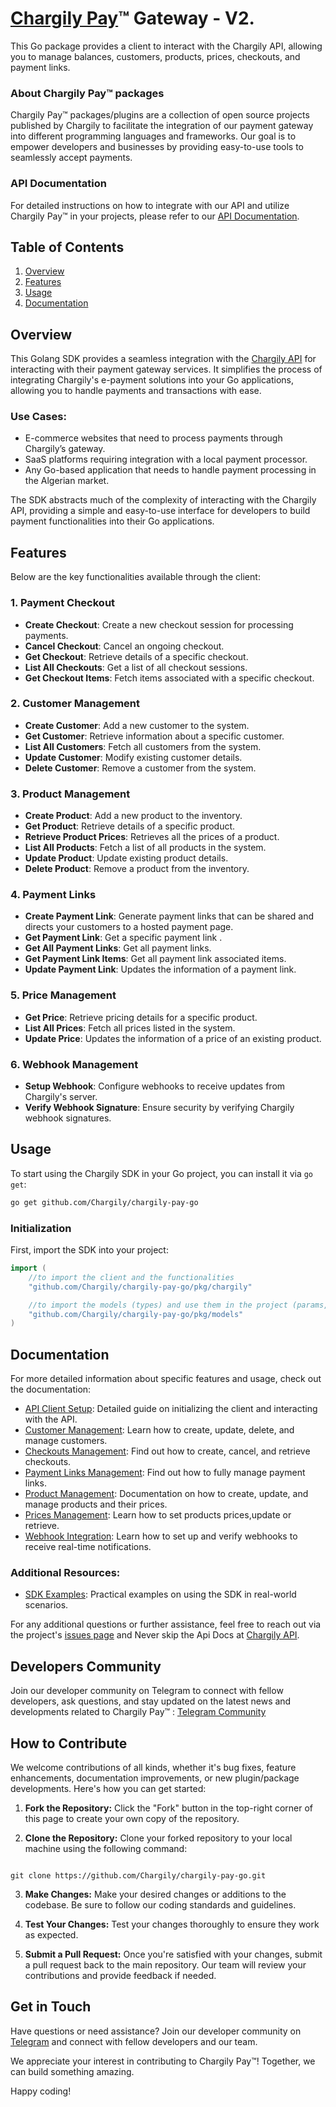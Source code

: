 # [Chargily Pay](https://chargily.com/business/pay "Chargily Pay")™ Gateway - V2.

This Go package provides a client to interact with the Chargily API, allowing you to manage balances, customers, products, prices, checkouts, and payment links.

### About Chargily Pay™ packages

Chargily Pay™ packages/plugins are a collection of open source projects published by Chargily to facilitate the integration of our payment gateway into different programming languages and frameworks. Our goal is to empower developers and businesses by providing easy-to-use tools to seamlessly accept payments.

### API Documentation

For detailed instructions on how to integrate with our API and utilize Chargily Pay™ in your projects, please refer to our [API Documentation](https://dev.chargily.com/pay-v2/introduction).

## Table of Contents

1. [Overview](#overview)
2. [Features](#features)
3. [Usage](#usage)
4. [Documentation](#documentation)

## Overview

This Golang SDK provides a seamless integration with the [Chargily API](https://chargily.com) for interacting with their payment gateway services. It simplifies the process of integrating Chargily's e-payment solutions into your Go applications, allowing you to handle payments and transactions with ease.

### Use Cases:

- E-commerce websites that need to process payments through Chargily’s gateway.
- SaaS platforms requiring integration with a local payment processor.
- Any Go-based application that needs to handle payment processing in the Algerian market.

The SDK abstracts much of the complexity of interacting with the Chargily API, providing a simple and easy-to-use interface for developers to build payment functionalities into their Go applications.

## Features

Below are the key functionalities available through the client:

### 1. Payment Checkout

- **Create Checkout**: Create a new checkout session for processing payments.
- **Cancel Checkout**: Cancel an ongoing checkout.
- **Get Checkout**: Retrieve details of a specific checkout.
- **List All Checkouts**: Get a list of all checkout sessions.
- **Get Checkout Items**: Fetch items associated with a specific checkout.

### 2. Customer Management

- **Create Customer**: Add a new customer to the system.
- **Get Customer**: Retrieve information about a specific customer.
- **List All Customers**: Fetch all customers from the system.
- **Update Customer**: Modify existing customer details.
- **Delete Customer**: Remove a customer from the system.

### 3. Product Management

- **Create Product**: Add a new product to the inventory.
- **Get Product**: Retrieve details of a specific product.
- **Retrieve Product Prices**: Retrieves all the prices of a product.
- **List All Products**: Fetch a list of all products in the system.
- **Update Product**: Update existing product details.
- **Delete Product**: Remove a product from the inventory.

### 4. Payment Links

- **Create Payment Link**: Generate payment links that can be shared and directs your customers to a hosted payment page.
- **Get Payment Link**: Get a specific payment link .
- **Get All Payment Links**: Get all payment links.
- **Get Payment Link Items**: Get all payment link associated items.
- **Update Payment Link**: Updates the information of a payment link.

### 5. Price Management

- **Get Price**: Retrieve pricing details for a specific product.
- **List All Prices**: Fetch all prices listed in the system.
- **Update Price**: Updates the information of a price of an existing product.

### 6. Webhook Management

- **Setup Webhook**: Configure webhooks to receive updates from Chargily's server.
- **Verify Webhook Signature**: Ensure security by verifying Chargily webhook signatures.

## Usage

To start using the Chargily SDK in your Go project, you can install it via `go get`:

```sh
go get github.com/Chargily/chargily-pay-go
```

### Initialization

First, import the SDK into your project:

```go
import (
    //to import the client and the functionalities
    "github.com/Chargily/chargily-pay-go/pkg/chargily"

    //to import the models (types) and use them in the project (params, types, generic response).
    "github.com/Chargily/chargily-pay-go/pkg/models"
)
```

## Documentation

For more detailed information about specific features and usage, check out the documentation:

- [API Client Setup](./docs/Client.md): Detailed guide on initializing the client and interacting with the API.
- [Customer Management](./docs/Customers.md): Learn how to create, update, delete, and manage customers.
- [Checkouts Management](./docs/Checkouts.md): Find out how to create, cancel, and retrieve checkouts.
- [Payment Links Management](./docs/PaymentLinks.md): Find out how to fully manage payment links.
- [Product Management](./docs/Products.md): Documentation on how to create, update, and manage products and their prices.
- [Prices Management](./docs/Prices.md): Learn how to set products prices,update or retrieve.
- [Webhook Integration](./docs/Webhook.md): Learn how to set up and verify webhooks to receive real-time notifications.

### Additional Resources:

- [SDK Examples](./pkg/examples): Practical examples on using the SDK in real-world scenarios.

For any additional questions or further assistance, feel free to reach out via the project's [issues page](#) and Never skip the Api Docs at [Chargily API](https://dev.chargily.com/pay-v2/api-reference/).

## Developers Community

Join our developer community on Telegram to connect with fellow developers, ask questions, and stay updated on the latest news and developments related to Chargily Pay™ : [Telegram Community](https://chargi.link/PayTelegramCommunity)

## How to Contribute

We welcome contributions of all kinds, whether it's bug fixes, feature enhancements, documentation improvements, or new plugin/package developments. Here's how you can get started:

1. **Fork the Repository:** Click the "Fork" button in the top-right corner of this page to create your own copy of the repository.

2. **Clone the Repository:** Clone your forked repository to your local machine using the following command:

```

git clone https://github.com/Chargily/chargily-pay-go.git

```

3. **Make Changes:** Make your desired changes or additions to the codebase. Be sure to follow our coding standards and guidelines.

4. **Test Your Changes:** Test your changes thoroughly to ensure they work as expected.

5. **Submit a Pull Request:** Once you're satisfied with your changes, submit a pull request back to the main repository. Our team will review your contributions and provide feedback if needed.

## Get in Touch

Have questions or need assistance? Join our developer community on [Telegram](https://chargi.link/PayTelegramCommunity) and connect with fellow developers and our team.

We appreciate your interest in contributing to Chargily Pay™! Together, we can build something amazing.

Happy coding!

```

```
